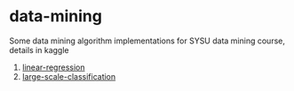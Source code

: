 # data-mining

Some data mining algorithm implementations for SYSU data mining course, details in kaggle

1. [linear-regression](https://inclass.kaggle.com/c/linear-regression-sysu-2017)
2. [large-scale-classification](https://inclass.kaggle.com/c/large-scale-classification-sysu-2017)
